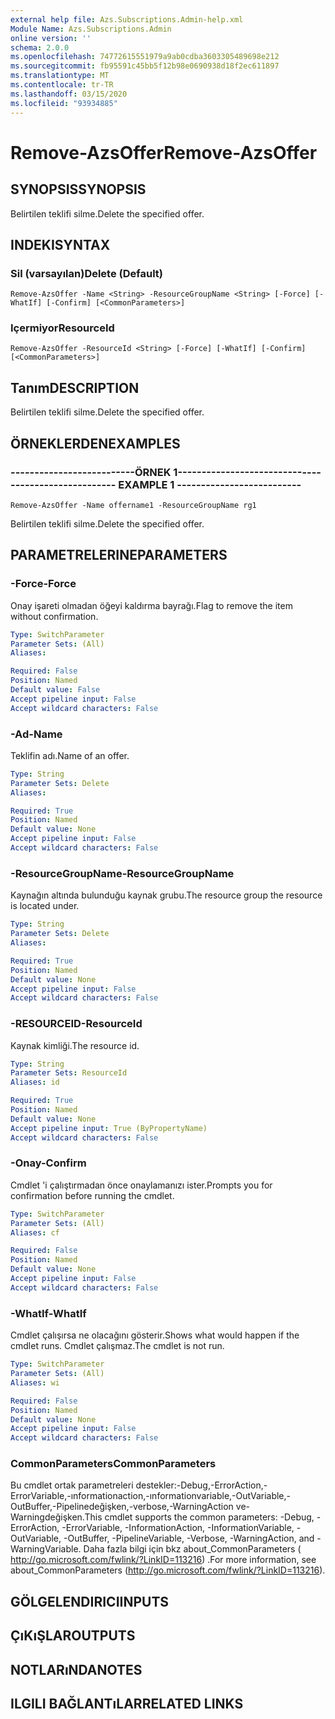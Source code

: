 ```yaml
---
external help file: Azs.Subscriptions.Admin-help.xml
Module Name: Azs.Subscriptions.Admin
online version: ''
schema: 2.0.0
ms.openlocfilehash: 74772615551979a9ab0cdba3603305489698e212
ms.sourcegitcommit: fb95591c45bb5f12b98e0690938d18f2ec611897
ms.translationtype: MT
ms.contentlocale: tr-TR
ms.lasthandoff: 03/15/2020
ms.locfileid: "93934885"
---
```

# <span data-ttu-id="8fe1f-101">Remove-AzsOffer</span><span class="sxs-lookup"><span data-stu-id="8fe1f-101">Remove-AzsOffer</span></span>

## <span data-ttu-id="8fe1f-102">SYNOPSIS</span><span class="sxs-lookup"><span data-stu-id="8fe1f-102">SYNOPSIS</span></span>
<span data-ttu-id="8fe1f-103">Belirtilen teklifi silme.</span><span class="sxs-lookup"><span data-stu-id="8fe1f-103">Delete the specified offer.</span></span>

## <span data-ttu-id="8fe1f-104">INDEKI</span><span class="sxs-lookup"><span data-stu-id="8fe1f-104">SYNTAX</span></span>

### <span data-ttu-id="8fe1f-105">Sil (varsayılan)</span><span class="sxs-lookup"><span data-stu-id="8fe1f-105">Delete (Default)</span></span>
```
Remove-AzsOffer -Name <String> -ResourceGroupName <String> [-Force] [-WhatIf] [-Confirm] [<CommonParameters>]
```

### <span data-ttu-id="8fe1f-106">Içermiyor</span><span class="sxs-lookup"><span data-stu-id="8fe1f-106">ResourceId</span></span>
```
Remove-AzsOffer -ResourceId <String> [-Force] [-WhatIf] [-Confirm] [<CommonParameters>]
```

## <span data-ttu-id="8fe1f-107">Tanım</span><span class="sxs-lookup"><span data-stu-id="8fe1f-107">DESCRIPTION</span></span>
<span data-ttu-id="8fe1f-108">Belirtilen teklifi silme.</span><span class="sxs-lookup"><span data-stu-id="8fe1f-108">Delete the specified offer.</span></span>

## <span data-ttu-id="8fe1f-109">ÖRNEKLERDEN</span><span class="sxs-lookup"><span data-stu-id="8fe1f-109">EXAMPLES</span></span>

### <span data-ttu-id="8fe1f-110">--------------------------ÖRNEK 1--------------------------</span><span class="sxs-lookup"><span data-stu-id="8fe1f-110">-------------------------- EXAMPLE 1 --------------------------</span></span>
```
Remove-AzsOffer -Name offername1 -ResourceGroupName rg1
```

<span data-ttu-id="8fe1f-111">Belirtilen teklifi silme.</span><span class="sxs-lookup"><span data-stu-id="8fe1f-111">Delete the specified offer.</span></span>

## <span data-ttu-id="8fe1f-112">PARAMETRELERINE</span><span class="sxs-lookup"><span data-stu-id="8fe1f-112">PARAMETERS</span></span>

### <span data-ttu-id="8fe1f-113">-Force</span><span class="sxs-lookup"><span data-stu-id="8fe1f-113">-Force</span></span>
<span data-ttu-id="8fe1f-114">Onay işareti olmadan öğeyi kaldırma bayrağı.</span><span class="sxs-lookup"><span data-stu-id="8fe1f-114">Flag to remove the item without confirmation.</span></span>

```yaml
Type: SwitchParameter
Parameter Sets: (All)
Aliases: 

Required: False
Position: Named
Default value: False
Accept pipeline input: False
Accept wildcard characters: False
```

### <span data-ttu-id="8fe1f-115">-Ad</span><span class="sxs-lookup"><span data-stu-id="8fe1f-115">-Name</span></span>
<span data-ttu-id="8fe1f-116">Teklifin adı.</span><span class="sxs-lookup"><span data-stu-id="8fe1f-116">Name of an offer.</span></span>

```yaml
Type: String
Parameter Sets: Delete
Aliases: 

Required: True
Position: Named
Default value: None
Accept pipeline input: False
Accept wildcard characters: False
```

### <span data-ttu-id="8fe1f-117">-ResourceGroupName</span><span class="sxs-lookup"><span data-stu-id="8fe1f-117">-ResourceGroupName</span></span>
<span data-ttu-id="8fe1f-118">Kaynağın altında bulunduğu kaynak grubu.</span><span class="sxs-lookup"><span data-stu-id="8fe1f-118">The resource group the resource is located under.</span></span>

```yaml
Type: String
Parameter Sets: Delete
Aliases: 

Required: True
Position: Named
Default value: None
Accept pipeline input: False
Accept wildcard characters: False
```

### <span data-ttu-id="8fe1f-119">-RESOURCEID</span><span class="sxs-lookup"><span data-stu-id="8fe1f-119">-ResourceId</span></span>
<span data-ttu-id="8fe1f-120">Kaynak kimliği.</span><span class="sxs-lookup"><span data-stu-id="8fe1f-120">The resource id.</span></span>

```yaml
Type: String
Parameter Sets: ResourceId
Aliases: id

Required: True
Position: Named
Default value: None
Accept pipeline input: True (ByPropertyName)
Accept wildcard characters: False
```

### <span data-ttu-id="8fe1f-121">-Onay</span><span class="sxs-lookup"><span data-stu-id="8fe1f-121">-Confirm</span></span>
<span data-ttu-id="8fe1f-122">Cmdlet 'i çalıştırmadan önce onaylamanızı ister.</span><span class="sxs-lookup"><span data-stu-id="8fe1f-122">Prompts you for confirmation before running the cmdlet.</span></span>

```yaml
Type: SwitchParameter
Parameter Sets: (All)
Aliases: cf

Required: False
Position: Named
Default value: None
Accept pipeline input: False
Accept wildcard characters: False
```

### <span data-ttu-id="8fe1f-123">-WhatIf</span><span class="sxs-lookup"><span data-stu-id="8fe1f-123">-WhatIf</span></span>
<span data-ttu-id="8fe1f-124">Cmdlet çalışırsa ne olacağını gösterir.</span><span class="sxs-lookup"><span data-stu-id="8fe1f-124">Shows what would happen if the cmdlet runs.</span></span>
<span data-ttu-id="8fe1f-125">Cmdlet çalışmaz.</span><span class="sxs-lookup"><span data-stu-id="8fe1f-125">The cmdlet is not run.</span></span>

```yaml
Type: SwitchParameter
Parameter Sets: (All)
Aliases: wi

Required: False
Position: Named
Default value: None
Accept pipeline input: False
Accept wildcard characters: False
```

### <span data-ttu-id="8fe1f-126">CommonParameters</span><span class="sxs-lookup"><span data-stu-id="8fe1f-126">CommonParameters</span></span>
<span data-ttu-id="8fe1f-127">Bu cmdlet ortak parametreleri destekler:-Debug,-ErrorAction,-ErrorVariable,-ınformationaction,-ınformationvariable,-OutVariable,-OutBuffer,-Pipelinedeğişken,-verbose,-WarningAction ve-Warningdeğişken.</span><span class="sxs-lookup"><span data-stu-id="8fe1f-127">This cmdlet supports the common parameters: -Debug, -ErrorAction, -ErrorVariable, -InformationAction, -InformationVariable, -OutVariable, -OutBuffer, -PipelineVariable, -Verbose, -WarningAction, and -WarningVariable.</span></span> <span data-ttu-id="8fe1f-128">Daha fazla bilgi için bkz about_CommonParameters ( http://go.microsoft.com/fwlink/?LinkID=113216) .</span><span class="sxs-lookup"><span data-stu-id="8fe1f-128">For more information, see about_CommonParameters (http://go.microsoft.com/fwlink/?LinkID=113216).</span></span>

## <span data-ttu-id="8fe1f-129">GÖLGELENDIRICI</span><span class="sxs-lookup"><span data-stu-id="8fe1f-129">INPUTS</span></span>

## <span data-ttu-id="8fe1f-130">ÇıKıŞLAR</span><span class="sxs-lookup"><span data-stu-id="8fe1f-130">OUTPUTS</span></span>

## <span data-ttu-id="8fe1f-131">NOTLARıNDA</span><span class="sxs-lookup"><span data-stu-id="8fe1f-131">NOTES</span></span>

## <span data-ttu-id="8fe1f-132">ILGILI BAĞLANTıLAR</span><span class="sxs-lookup"><span data-stu-id="8fe1f-132">RELATED LINKS</span></span>

